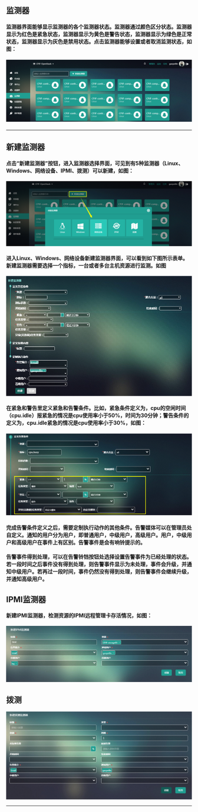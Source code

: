 ## 监测器

#### 监测器界面能够显示监测器的各个监测器状态。监测器通过颜色区分状态。监测器显示为红色是紧急状态，监测器显示为黄色是警告状态，监测器显示为绿色是正常状态，监测器显示为灰色是禁用状态。点击监测器能够设置或者取消监测状态，如图：

#### ![](/assets/监测器.png)

---

## 新建监测器

#### 点击“新建监测器”按钮，进入监测器选择界面，可见到有5种监测器（Linux、Windows、网络设备、IPMI、拨测）可以新建，如图：

![](/assets/新建监测器.png)

#### 进入Linux、Windows、网络设备新建监测器界面，可以看到如下图所示表单。新建监测器需要选择一个指标，一台或者多台主机资源进行监测。如图

![](/assets/新建监测器1.png)

#### 在紧急和警告里定义紧急和告警条件。比如，紧急条件定义为，cpu的空闲时间（cpu.idle）报紧急的情况是cpu使用率小于50%，时间为30分钟；警告条件的定义为，cpu.idle紧急的情况是cpu使用率小于30%，如图：

#### ![](/assets/新建监测器3.png)

#### 完成告警条件定义之后，需要定制执行动作的其他条件。告警媒体可以在管理员处自定义。通知的用户分为用户，即普通用户，中级用户，高级用户。用户，中级用户和高级用户在事件上有区别。告警事件是会有响铃提示的。

#### 告警事件得到处理，可以在告警铃铛按钮处选择设置告警事件为已经处理的状态。若一段时间之后事件没有得到处理，则告警事件显示为未处理，事件会升级，并通知中级用户。若再过一段时间，事件仍然没有得到处理，则告警事件会继续升级，并通知高级用户。

## IPMI监测器

#### 新建IPMI监测器，检测资源的IPMI远程管理卡存活情况，如图：

![](/assets/IPMI监测器.png)

## 拨测

![](/assets/拨测检测.png)

---



